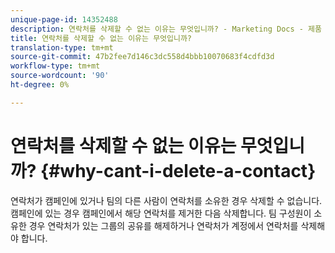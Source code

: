 ```yaml
---
unique-page-id: 14352488
description: 연락처를 삭제할 수 없는 이유는 무엇입니까? - Marketing Docs - 제품 설명서
title: 연락처를 삭제할 수 없는 이유는 무엇입니까?
translation-type: tm+mt
source-git-commit: 47b2fee7d146c3dc558d4bbb10070683f4cdfd3d
workflow-type: tm+mt
source-wordcount: '90'
ht-degree: 0%

---
```



# 연락처를 삭제할 수 없는 이유는 무엇입니까? {#why-cant-i-delete-a-contact}

연락처가 캠페인에 있거나 팀의 다른 사람이 연락처를 소유한 경우 삭제할 수 없습니다. 캠페인에 있는 경우 캠페인에서 해당 연락처를 제거한 다음 삭제합니다. 팀 구성원이 소유한 경우 연락처가 있는 그룹의 공유를 해제하거나 연락처가 계정에서 연락처를 삭제해야 합니다.
